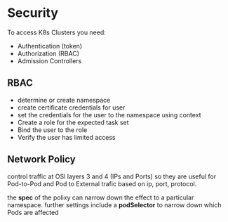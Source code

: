 # Security
To access K8s Clusters you need:
- Authentication (token)
- Authorization (RBAC)
- Admission Controllers

## RBAC
- determine or create namespace
- create certificate credentials for user
- set the credentials for the user to the namespace using context
- Create a role for the expected task set
- Bind the user to the role
- Verify the user has limited access

## Network Policy
control traffic at OSI layers 3 and 4 (IPs and Ports) so they are useful for Pod-to-Pod and Pod to External trafic based on ip, port, protocol.

the **spec** of the polixy can narrow down the effect to a particular namespace. further settings include a **podSelector**  to narrow down which Pods are affected